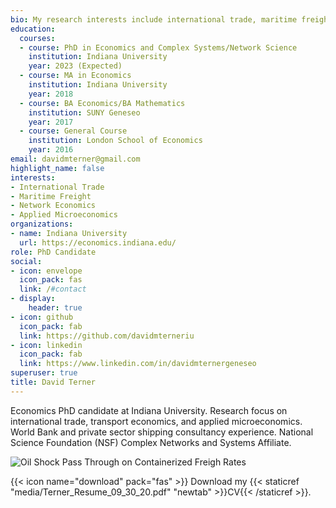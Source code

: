 ```yaml
---
bio: My research interests include international trade, maritime freight, applied microeconomics, and network economics. 
education:
  courses:
  - course: PhD in Economics and Complex Systems/Network Science
    institution: Indiana University
    year: 2023 (Expected)
  - course: MA in Economics
    institution: Indiana University
    year: 2018
  - course: BA Economics/BA Mathematics 
    institution: SUNY Geneseo 
    year: 2017
  - course: General Course
    institution: London School of Economics 
    year: 2016
email: davidmterner@gmail.com
highlight_name: false
interests:
- International Trade 
- Maritime Freight
- Network Economics 
- Applied Microeconomics 
organizations:
- name: Indiana University 
  url: https://economics.indiana.edu/
role: PhD Candidate
social:
- icon: envelope
  icon_pack: fas
  link: /#contact
- display:
    header: true
- icon: github
  icon_pack: fab
  link: https://github.com/davidmterneriu
- icon: linkedin
  icon_pack: fab
  link: https://www.linkedin.com/in/davidmternergeneseo
superuser: true
title: David Terner
---
```


Economics PhD candidate at Indiana University. Research focus on international trade, transport economics, and applied microeconomics. World Bank and private sector shipping consultancy experience.  National Science Foundation (NSF) Complex Networks and Systems Affiliate. 

![Oil Shock Pass Through on Containerized Freigh Rates](static/media/pass_thru_video.gif)

{{< icon name="download" pack="fas" >}} Download my {{< staticref "media/Terner_Resume_09_30_20.pdf" "newtab" >}}CV{{< /staticref >}}.
